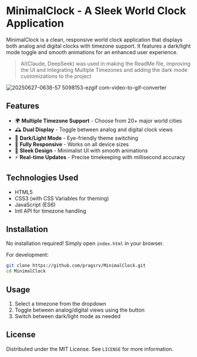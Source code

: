 # MinimalClock - A Sleek World Clock Application

MinimalClock is a clean, responsive world clock application that displays both analog and digital clocks with timezone support. It features a dark/light mode toggle and smooth animations for an enhanced user experience.
> AI(Claude, DeepSeek) was used in making the ReadMe file, improving the UI and Integrating Multiple Timezones and adding the dark mode customizations to the project

![20250627-0638-57 5098153-ezgif com-video-to-gif-converter](https://github.com/user-attachments/assets/b84cee40-ed67-485e-920d-0cd79e4c68cd)

## Features

- 🌍 **Multiple Timezone Support** - Choose from 20+ major world cities
- 🕰️ **Dual Display** - Toggle between analog and digital clock views
- 🌙 **Dark/Light Mode** - Eye-friendly theme switching
- 📱 **Fully Responsive** - Works on all device sizes
- 🎨 **Sleek Design** - Minimalist UI with smooth animations
- ⚡ **Real-time Updates** - Precise timekeeping with millisecond accuracy

## Technologies Used

- HTML5
- CSS3 (with CSS Variables for theming)
- JavaScript (ES6)
- Intl API for timezone handling

## Installation

No installation required! Simply open `index.html` in your browser.

For development:
```bash
git clone https://github.com/pragsrv/MinimalClock.git
cd MinimalClock
```

## Usage

1. Select a timezone from the dropdown
2. Toggle between analog/digital views using the button
3. Switch between dark/light mode as needed

## License

Distributed under the MIT License. See `LICENSE` for more information.
